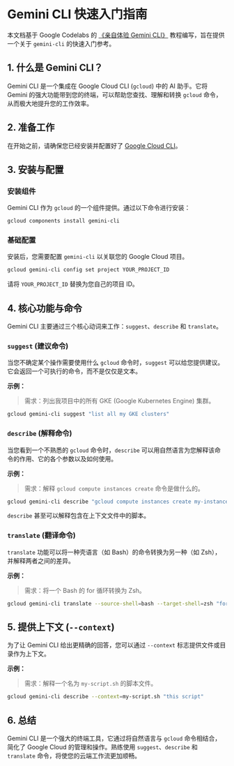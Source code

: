 # Gemini CLI 快速入门指南

本文档基于 Google Codelabs 的 [《亲自体验 Gemini CLI》](https://codelabs.developers.google.com/gemini-cli-hands-on?hl=zh-cn#0) 教程编写，旨在提供一个关于 `gemini-cli` 的快速入门参考。

## 1. 什么是 Gemini CLI？

Gemini CLI 是一个集成在 Google Cloud CLI (`gcloud`) 中的 AI 助手。它将 Gemini 的强大功能带到您的终端，可以帮助您查找、理解和转换 `gcloud` 命令，从而极大地提升您的工作效率。

## 2. 准备工作

在开始之前，请确保您已经安装并配置好了 [Google Cloud CLI](https://cloud.google.com/sdk/docs/install)。

## 3. 安装与配置

### 安装组件

Gemini CLI 作为 `gcloud` 的一个组件提供。通过以下命令进行安装：

```bash
gcloud components install gemini-cli
```

### 基础配置

安装后，您需要配置 `gemini-cli` 以关联您的 Google Cloud 项目。

```bash
gcloud gemini-cli config set project YOUR_PROJECT_ID
```

请将 `YOUR_PROJECT_ID` 替换为您自己的项目 ID。

## 4. 核心功能与命令

Gemini CLI 主要通过三个核心动词来工作：`suggest`、`describe` 和 `translate`。

### `suggest` (建议命令)

当您不确定某个操作需要使用什么 `gcloud` 命令时，`suggest` 可以给您提供建议。它会返回一个可执行的命令，而不是仅仅是文本。

**示例：**

> 需求：列出我项目中的所有 GKE (Google Kubernetes Engine) 集群。

```bash
gcloud gemini-cli suggest "list all my GKE clusters"
```

### `describe` (解释命令)

当您看到一个不熟悉的 `gcloud` 命令时，`describe` 可以用自然语言为您解释该命令的作用、它的各个参数以及如何使用。

**示例：**

> 需求：解释 `gcloud compute instances create` 命令是做什么的。

```bash
gcloud gemini-cli describe "gcloud compute instances create my-instance --machine-type=e2-medium --image-family=debian-11 --image-project=debian-cloud"
```

`describe` 甚至可以解释包含在上下文文件中的脚本。

### `translate` (翻译命令)

`translate` 功能可以将一种壳语言（如 Bash）的命令转换为另一种（如 Zsh），并解释两者之间的差异。

**示例：**

> 需求：将一个 Bash 的 for 循环转换为 Zsh。

```bash
gcloud gemini-cli translate --source-shell=bash --target-shell=zsh "for i in {1..3}; do echo \$i; done"
```

## 5. 提供上下文 (`--context`)

为了让 Gemini CLI 给出更精确的回答，您可以通过 `--context` 标志提供文件或目录作为上下文。

**示例：**

> 需求：解释一个名为 `my-script.sh` 的脚本文件。

```bash
gcloud gemini-cli describe --context=my-script.sh "this script"
```

## 6. 总结

Gemini CLI 是一个强大的终端工具，它通过将自然语言与 `gcloud` 命令相结合，简化了 Google Cloud 的管理和操作。熟练使用 `suggest`、`describe` 和 `translate` 命令，将使您的云端工作流更加顺畅。

